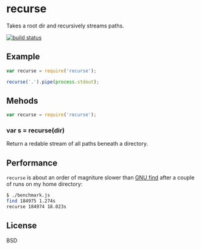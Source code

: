 recurse
=======

Takes a root dir and recursively streams paths.

[![build status](https://secure.travis-ci.org/uggedal/recurse.png)](http://travis-ci.org/uggedal/recurse)

Example
-------

````javascript
var recurse = require('recurse');

recurse('.').pipe(process.stdout);
````

Mehods
------

````javascript
var recurse = require('recurse');
````

### var s = recurse(dir)

Return a redable stream of all paths beneath a directory.

Performance
-----------

`recurse` is about an order of magniture slower than [GNU find][find]
after a couple of runs on my home directory:

````sh
$ ./benchmark.js 
find 184975 1.274s
recurse 184974 18.023s
````

License
-------

BSD

[find]: http://www.gnu.org/software/findutils/
